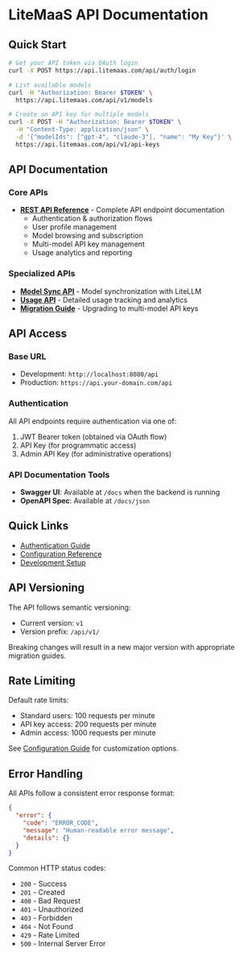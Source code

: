 # LiteMaaS API Documentation

## Quick Start

```bash
# Get your API token via OAuth login
curl -X POST https://api.litemaas.com/api/auth/login

# List available models
curl -H "Authorization: Bearer $TOKEN" \
  https://api.litemaas.com/api/v1/models

# Create an API key for multiple models
curl -X POST -H "Authorization: Bearer $TOKEN" \
  -H "Content-Type: application/json" \
  -d '{"modelIds": ["gpt-4", "claude-3"], "name": "My Key"}' \
  https://api.litemaas.com/api/v1/api-keys
```

## API Documentation

### Core APIs

- **[REST API Reference](rest-api.md)** - Complete API endpoint documentation
  - Authentication & authorization flows
  - User profile management
  - Model browsing and subscription
  - Multi-model API key management
  - Usage analytics and reporting

### Specialized APIs

- **[Model Sync API](model-sync-api.md)** - Model synchronization with LiteLLM
- **[Usage API](usage-api.md)** - Detailed usage tracking and analytics
- **[Migration Guide](api-migration-guide.md)** - Upgrading to multi-model API keys

## API Access

### Base URL
- Development: `http://localhost:8080/api`
- Production: `https://api.your-domain.com/api`

### Authentication
All API endpoints require authentication via one of:
1. JWT Bearer token (obtained via OAuth flow)
2. API Key (for programmatic access)
3. Admin API Key (for administrative operations)

### API Documentation Tools
- **Swagger UI**: Available at `/docs` when the backend is running
- **OpenAPI Spec**: Available at `/docs/json`

## Quick Links

- [Authentication Guide](../deployment/authentication.md)
- [Configuration Reference](../deployment/configuration.md)
- [Development Setup](../development/setup.md)

## API Versioning

The API follows semantic versioning:
- Current version: `v1`
- Version prefix: `/api/v1/`

Breaking changes will result in a new major version with appropriate migration guides.

## Rate Limiting

Default rate limits:
- Standard users: 100 requests per minute
- API key access: 200 requests per minute
- Admin access: 1000 requests per minute

See [Configuration Guide](../deployment/configuration.md#security--rate-limiting) for customization options.

## Error Handling

All APIs follow a consistent error response format:
```json
{
  "error": {
    "code": "ERROR_CODE",
    "message": "Human-readable error message",
    "details": {}
  }
}
```

Common HTTP status codes:
- `200` - Success
- `201` - Created
- `400` - Bad Request
- `401` - Unauthorized
- `403` - Forbidden
- `404` - Not Found
- `429` - Rate Limited
- `500` - Internal Server Error